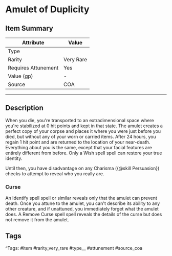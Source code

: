 # Amulet of Duplicity

## Item Summary

| Attribute            | Value                        |
|----------------------|------------------------------|
| Type                 |   |
| Rarity               | Very Rare             |
| Requires Attunement  | Yes                |
| Value (gp)           | -    |
| Source               | COA |

---

## Description

When you die, you're transported to an extradimensional space where you're stabilized at 0 hit points and kept in that state. The amulet creates a perfect copy of your corpse and places it where you were just before you died, but without any of your worn or carried items. After 24 hours, you regain 1 hit point and are returned to the location of your near-death. Everything about you is the same, except that your facial features are entirely different from before. Only a Wish spell spell can restore your true identity.

Until then, you have disadvantage on any Charisma ({@skill Persuasion}) checks to attempt to reveal who you really are.

### Curse

An Identify spell spell or similar reveals only that the amulet can prevent death. Once you attune to the amulet, you can't describe its ability to any other creature, and if unattuned, you immediately forget what the amulet does. A Remove Curse spell spell reveals the details of the curse but does not remove it from the amulet.

## Tags

^Tags: #item #rarity_very_rare #type__ #attunement #source_coa